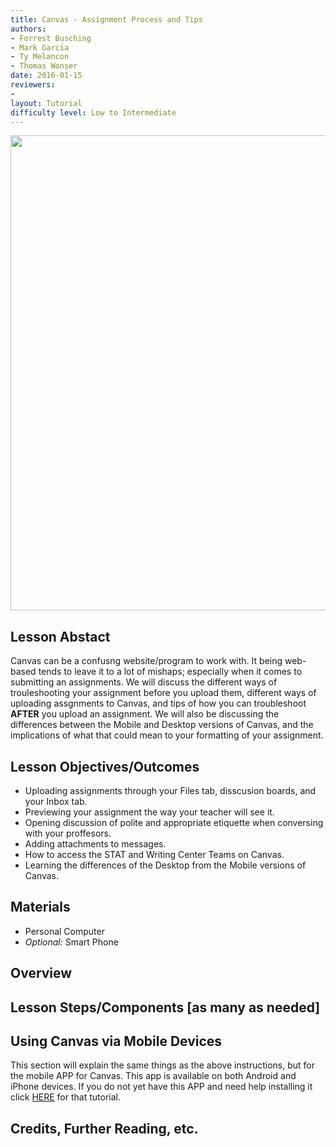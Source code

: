 ```yaml
---
title: Canvas - Assignment Process and Tips
authors:
- Forrest Busching
- Mark Garcia
- Ty Melancon
- Thomas Wonser
date: 2016-01-15
reviewers:
-
layout: Tutorial
difficulty level: Low to Intermediate
---
```


<img src="https://its.unl.edu/images/services/icons/Canvas%20Icon-F-01-01.png" width="760" height="760"> 

## Lesson Abstact

Canvas can be a confusng website/program to work with. It being web-based tends to leave it to a lot of mishaps; especially when it comes to submitting an assignments. We will discuss the different ways of trouleshooting your assignment before you upload them, different ways of uploading assgnments to Canvas, and tips of how you can troubleshoot **AFTER** you upload an assignment. We will also be discussing the differences between the Mobile and Desktop versions of Canvas, and the implications of what that could mean to your formatting of your assignment.

## Lesson Objectives/Outcomes

* Uploading assignments through your Files tab, disscusion boards, and your Inbox tab.
* Previewing your assignment the way your teacher will see it.
* Opening discussion of polite and appropriate etiquette when conversing with your proffesors. 
* Adding attachments to messages.
* How to access the STAT and Writing Center Teams on Canvas.
* Learning the differences of the Desktop from the Mobile versions of Canvas.

## Materials

- Personal Computer
- *Optional:* Smart Phone

## Overview



## Lesson Steps/Components [as many as needed]

## Using Canvas via Mobile Devices

This section will explain the same things as the above instructions, but for the mobile APP for Canvas. This app is available on both Android and iPhone devices. If you do not yet have this APP and need help installing it click [HERE](https://github.com/tymelancon/Pierce-Hacker/blob/master/Installing_Canvas.md) for that tutorial.

## Credits, Further Reading, etc.

